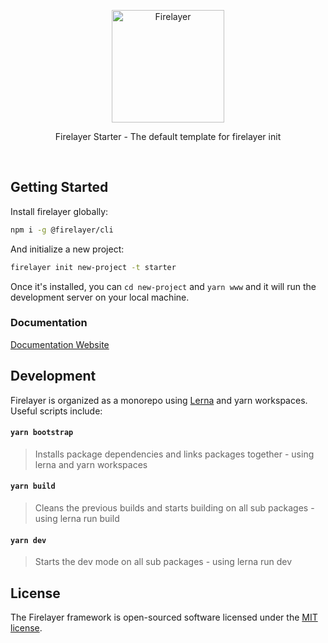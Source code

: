 <p align="center">
  <a href="https://firelayer.io/">
    <img src="https://user-images.githubusercontent.com/3942799/78354991-d7925800-75a4-11ea-9185-c558cf601e25.png" alt="Firelayer" height="180" />
  </a>
</p>

<p align="center">Firelayer Starter - The default template for firelayer init</p>

<br/>

## Getting Started

Install firelayer globally:

```sh
npm i -g @firelayer/cli
```

And initialize a new project:
```sh
firelayer init new-project -t starter
```

Once it's installed, you can `cd new-project` and `yarn www` and it will run the development server on your local machine. 

### Documentation

[Documentation Website](https://firelayer.io)

## Development

Firelayer is organized as a monorepo using [Lerna](https://lerna.js.org/) and yarn workspaces. Useful scripts include:

#### `yarn bootstrap`
> Installs package dependencies and links packages together - using lerna and yarn workspaces

#### `yarn build`
> Cleans the previous builds and starts building on all sub packages - using lerna run build

#### `yarn dev`
> Starts the dev mode on all sub packages - using lerna run dev

## License

The Firelayer framework is open-sourced software licensed under the [MIT license](https://github.com/firelayer/firelayer/blob/master/LICENSE).

